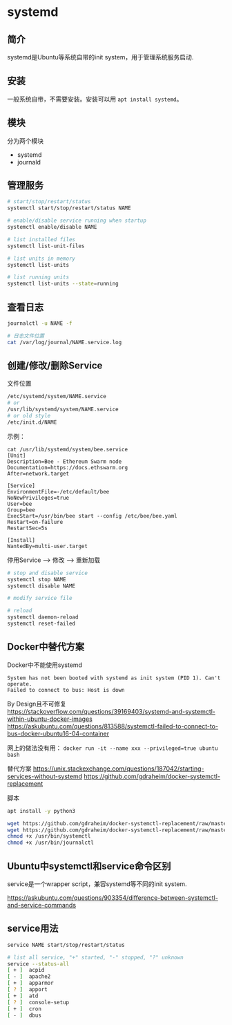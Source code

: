 # systemd



## 简介

systemd是Ubuntu等系统自带的init system，用于管理系统服务启动.



## 安装

一般系统自带，不需要安装。安装可以用 `apt install systemd`。



## 模块

分为两个模块

- systemd
- journald



## 管理服务

```bash
# start/stop/restart/status
systemctl start/stop/restart/status NAME

# enable/disable service running when startup
systemctl enable/disable NAME
```

```bash
# list installed files
systemctl list-unit-files

# list units in memory
systemctl list-units

# list running units
systemctl list-units --state=running
```



## 查看日志

```bash
journalctl -u NAME -f

# 日志文件位置
cat /var/log/journal/NAME.service.log
```



## 创建/修改/删除Service

文件位置

```bash
/etc/systemd/system/NAME.service
# or
/usr/lib/systemd/system/NAME.service
# or old style
/etc/init.d/NAME
```

示例：
```
cat /usr/lib/systemd/system/bee.service
[Unit]
Description=Bee - Ethereum Swarm node
Documentation=https://docs.ethswarm.org
After=network.target

[Service]
EnvironmentFile=-/etc/default/bee
NoNewPrivileges=true
User=bee
Group=bee
ExecStart=/usr/bin/bee start --config /etc/bee/bee.yaml
Restart=on-failure
RestartSec=5s

[Install]
WantedBy=multi-user.target
```

停用Service --> 修改 --> 重新加载

```bash
# stop and disable service
systemctl stop NAME
systemctl disable NAME

# modify service file

# reload
systemctl daemon-reload
systemctl reset-failed
```



## Docker中替代方案

Docker中不能使用systemd
```
System has not been booted with systemd as init system (PID 1). Can't operate.
Failed to connect to bus: Host is down
```

By Design且不可修复
https://stackoverflow.com/questions/39169403/systemd-and-systemctl-within-ubuntu-docker-images
https://askubuntu.com/questions/813588/systemctl-failed-to-connect-to-bus-docker-ubuntu16-04-container

网上的做法没有用： `docker run -it --name xxx --privileged=true ubuntu bash`

替代方案
https://unix.stackexchange.com/questions/187042/starting-services-without-systemd
https://github.com/gdraheim/docker-systemctl-replacement

脚本
```bash
apt install -y python3

wget https://github.com/gdraheim/docker-systemctl-replacement/raw/master/files/docker/systemctl3.py -O /usr/bin/systemctl
wget https://github.com/gdraheim/docker-systemctl-replacement/raw/master/files/docker/journalctl3.py -O /usr/bin/journalctl
chmod +x /usr/bin/systemctl
chmod +x /usr/bin/journalctl
```



## Ubuntu中systemctl和service命令区别

service是一个wrapper script，兼容systemd等不同的init system.

https://askubuntu.com/questions/903354/difference-between-systemctl-and-service-commands



## service用法

```bash
service NAME start/stop/restart/status

# list all service, "+" started, "-" stopped, "?" unknown
service --status-all
[ + ]  acpid
[ - ]  apache2
[ + ]  apparmor
[ ? ]  apport
[ + ]  atd
[ ? ]  console-setup
[ + ]  cron
[ - ]  dbus
```

